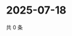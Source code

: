 # 2025-07-18

共 0 条

<!-- BEGIN ZHIHUVIDEO -->
<!-- 最后更新时间 Fri Jul 18 2025 00:15:35 GMT+0800 (China Standard Time) -->

<!-- END ZHIHUVIDEO -->
